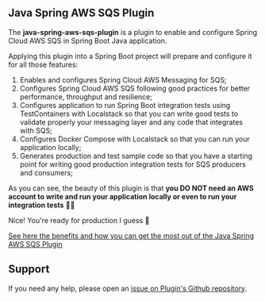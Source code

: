## Java Spring AWS SQS Plugin

The **java-spring-aws-sqs-plugin** is a plugin to enable and configure Spring Cloud AWS SQS in Spring Boot Java application.

Applying this plugin into a Spring Boot project will prepare and configure it for all those features:

1. Enables and configures Spring Cloud AWS Messaging for SQS;
2. Configures Spring Cloud AWS SQS following good practices for better performance, throughput and resilience;
3. Configures application to run Spring Boot integration tests using TestContainers with Localstack so that you can write good tests to validate properly your messaging layer and any code that integrates with SQS;
4. Configures Docker Compose with Localstack so that you can run your application locally;
5. Generates production and test sample code so that you have a starting point for writing good production integration tests for SQS producers and consumers;

As you can see, the beauty of this plugin is that **you DO NOT need an AWS account to write and run your application locally or even to run your integration tests** 🥳🥳

Nice! You're ready for production I guess 🥳

[See here the benefits and how you can get the most out of the Java Spring AWS SQS Plugin](http://video-will-be-published.soon/)

## Support

If you need any help, please open an [issue on Plugin's Github repository](https://github.com/rafaelpontezup/java-spring-aws-sqs-plugin/issues).
